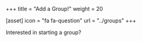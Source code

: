 +++
title = "Add a Group!"
weight = 20

[asset]
  icon = "fa fa-question"
  url = "../groups"
+++

Interested in starting a group?
